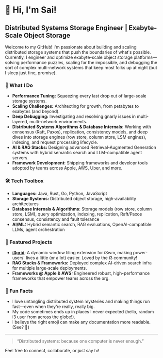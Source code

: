 # 👋 Hi, I'm Sai!

## Distributed Systems Storage Engineer | Exabyte-Scale Object Storage

Welcome to my GitHub! I'm passionate about building and scaling distributed storage systems that push the boundaries of what's possible. Currently, I engineer and optimize exabyte-scale object storage platforms—solving performance puzzles, scaling for the impossible, and debugging the sort of complex multi-network systems that keep most folks up at night (but I sleep just fine, promise).

### 🚀 What I Do

- **Performance Tuning:** Squeezing every last drop out of large-scale storage systems.
- **Scaling Challenges:** Architecting for growth, from petabytes to exabytes (and beyond).
- **Deep Debugging:** Investigating and resolving gnarly issues in multi-layered, multi-network environments.
- **Distributed Systems Algorithms & Database Internals:** Working with consensus (Raft, Paxos), replication, consistency models, and deep dives into storage engines (row store, column store, LSM engines), indexing, and request processing lifecycle.
- **AI & RAG Stacks:** Designing advanced Retrieval-Augmented Generation systems with hybrid semantic search and LLM-compatible agent servers.
- **Framework Development:** Shipping frameworks and developr tools adopted by teams across Apple, AWS, Uber, and more.

### 🛠️ Tech Toolbox

- **Languages:** Java, Rust, Go, Python, JavaScript
- **Storage Systems:** Distributed object storage, high-availability architectures
- **Database Internals & Algorithms:** Storage models (row store, column store, LSM), query optimization, indexing, replication, Raft/Paxos consensus, consistency and fault tolerance
- **AI/ML:** Hybrid semantic search, RAG evaluations, OpenAI-compatible LLMs, agent orchestration

### 🌟 Featured Projects

- [**i3grid**](https://github.com/justahuman1/i3grid): A dynamic window tiling extension for i3wm, making power-users' lives a little (or a lot) easier. Loved by the i3 community!
- **RAG Stacks & Frameworks:** Deployed complex AI-driven search infra for multiple large-scale deployments.
- **Frameworks @ Apple & AWS:** Engineered robust, high-performance frameworks that empower teams across the org.

### 🤹 Fun Facts

- I love untangling distributed system mysteries and making things run fast—even when they’re really, really big.
- My code sometimes ends up in places I never expected (hello, random i3 user from across the globe!).
- I believe the right emoji can make any documentation more readable. (See? 🧐)

---

> “Distributed systems: because one computer is never enough.”

Feel free to connect, collaborate, or just say hi!
